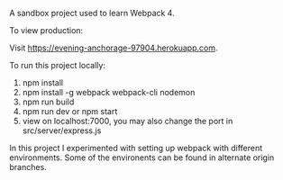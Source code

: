 A sandbox project used to learn Webpack 4.

To view production:

Visit https://evening-anchorage-97904.herokuapp.com.

To run this project locally:

1) npm install
2) npm install -g webpack webpack-cli nodemon
3) npm run build
4) npm run dev or npm start
5) view on localhost:7000, you may also change the port in src/server/express.js

In this project I experimented with setting up webpack with different environments.
Some of the environents can be found in alternate origin branches.
